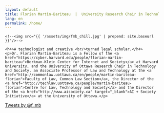 ```yaml
---
layout: default
title: Florian Martin-Bariteau  |  University Research Chair in Technology + Society
lang: en
permalink: /home/
---
```


<div class="home" id="home">

  <div class="colx2">

  	<!--<img src="{{ '/assets/img/fmb_chill.jpg' | prepend: site.baseurl }}"/>-->

  	<h4>A technologist and creative <br/>turned legal scholar.</h4>
	<p>Dr. Florian Martin-Bariteau is a Fellow of the <a href="https://cyber.harvard.edu/people/florian-martin-bariteau">Berkman-Klein Center for Internet and Society</a> at Harvard University, and the University of Ottawa Research Chair in Technology and Society, an Associate Professor of Law and Technology at the <a href="http://commonlaw.uottawa.ca/en/people/martin-bariteau-florian">Faculty of Law, Common Law Section</a>, the Director of the <a href="http://techlaw.uottawa.ca/people/martin-bariteau-florian">Centre for Law, Technology and Society</a> and the Director of the <a href="http://www.aisociety.ca" target="_blank">AI + Society Initiative</a> at the University of Ottawa.</p>

  </div>

  <div class="colx2">
	<a class="twitter-timeline" href="https://twitter.com/f_mb" data-widget-id="287357169165279232" height="500px" data-chrome="noheader nofooter noborders transparent" data-link-color="#ffc107">Tweets by @f_mb</a>
	<script>!function(d,s,id){var js,fjs=d.getElementsByTagName(s)[0],p=/^http:/.test(d.location)?'http':'https';if(!d.getElementById(id)){js=d.createElement(s);js.id=id;js.src=p+"://platform.twitter.com/widgets.js";fjs.parentNode.insertBefore(js,fjs);}}(document,"script","twitter-wjs");</script>
  </div>

</div>
